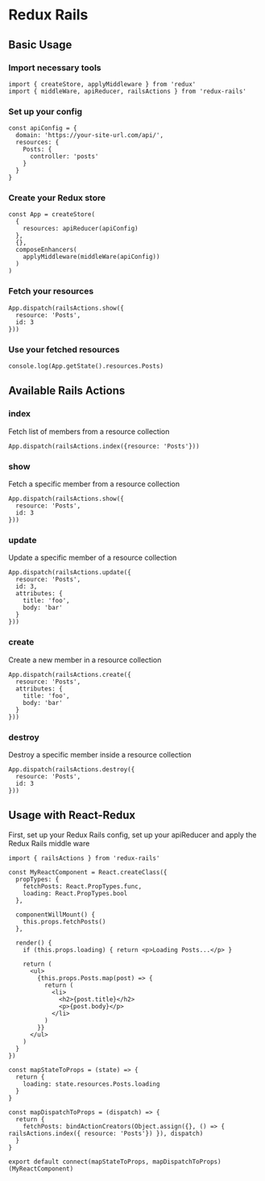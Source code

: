 Redux Rails
=========================

## Basic Usage

### Import necessary tools

```
import { createStore, applyMiddleware } from 'redux'
import { middleWare, apiReducer, railsActions } from 'redux-rails'
```

### Set up your config

```
const apiConfig = {
  domain: 'https://your-site-url.com/api/',
  resources: {
    Posts: {
      controller: 'posts'
    }
  }
}
```

### Create your Redux store

```
const App = createStore(
  {
    resources: apiReducer(apiConfig)
  },
  {},
  composeEnhancers(
    applyMiddleware(middleWare(apiConfig))
  )
)
```

### Fetch your resources

```
App.dispatch(railsActions.show({
  resource: 'Posts',
  id: 3
}))
```

### Use your fetched resources
```
console.log(App.getState().resources.Posts)
```

## Available Rails Actions
### index

Fetch list of members from a resource collection
```
App.dispatch(railsActions.index({resource: 'Posts'}))
```

### show

Fetch a specific member from a resource collection
```
App.dispatch(railsActions.show({
  resource: 'Posts',
  id: 3
}))
```

### update

Update a specific member of a resource collection
```
App.dispatch(railsActions.update({
  resource: 'Posts',
  id: 3,
  attributes: {
    title: 'foo',
    body: 'bar'
  }
}))
```

### create

Create a new member in a resource collection
```
App.dispatch(railsActions.create({
  resource: 'Posts',
  attributes: {
    title: 'foo',
    body: 'bar'
  }
}))
```

### destroy

Destroy a specific member inside a resource collection
```
App.dispatch(railsActions.destroy({
  resource: 'Posts',
  id: 3
}))
```

## Usage with React-Redux

First, set up your Redux Rails config, set up your apiReducer and apply the Redux Rails middle ware

```
import { railsActions } from 'redux-rails'

const MyReactComponent = React.createClass({
  propTypes: {
    fetchPosts: React.PropTypes.func,
    loading: React.PropTypes.bool
  },

  componentWillMount() {
    this.props.fetchPosts()
  },

  render() {
    if (this.props.loading) { return <p>Loading Posts...</p> }

    return (
      <ul>
        {this.props.Posts.map(post) => {
          return (
            <li>
              <h2>{post.title}</h2>
              <p>{post.body}</p>
            </li>
          )
        }}
      </ul>
    )
  }
})

const mapStateToProps = (state) => {
  return {
    loading: state.resources.Posts.loading
  }
}

const mapDispatchToProps = (dispatch) => {
  return {
    fetchPosts: bindActionCreators(Object.assign({}, () => { railsActions.index({ resource: 'Posts'}) }), dispatch)
  }
}

export default connect(mapStateToProps, mapDispatchToProps)(MyReactComponent)
```
